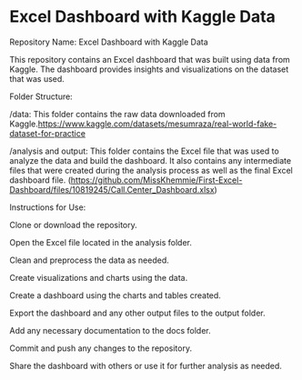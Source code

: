 # Excel Dashboard with Kaggle Data
Repository Name: Excel Dashboard with Kaggle Data

This repository contains an Excel dashboard that was built using data from Kaggle. The dashboard provides insights and visualizations on the dataset that was used.

Folder Structure:

/data: This folder contains the raw data downloaded from Kaggle.https://www.kaggle.com/datasets/mesumraza/real-world-fake-dataset-for-practice

/analysis and output: This folder contains the Excel file that was used to analyze the data and build the dashboard. It also contains any intermediate files that were created during the analysis process as well as the final Excel dashboard file. (https://github.com/MissKhemmie/First-Excel-Dashboard/files/10819245/Call.Center_Dashboard.xlsx)



Instructions for Use:

Clone or download the repository.

Open the Excel file located in the analysis folder.

Clean and preprocess the data as needed.

Create visualizations and charts using the data.

Create a dashboard using the charts and tables created.

Export the dashboard and any other output files to the output folder.

Add any necessary documentation to the docs folder.

Commit and push any changes to the repository.

Share the dashboard with others or use it for further analysis as needed.
